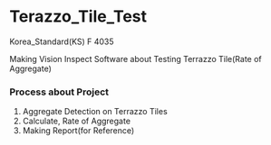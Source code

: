# Terazzo_Tile_Test
Korea_Standard(KS) F 4035

Making Vision Inspect Software about Testing Terrazzo Tile(Rate of Aggregate)



### Process about Project
1. Aggregate Detection on Terrazzo Tiles
2. Calculate, Rate of Aggregate
3. Making Report(for Reference)
